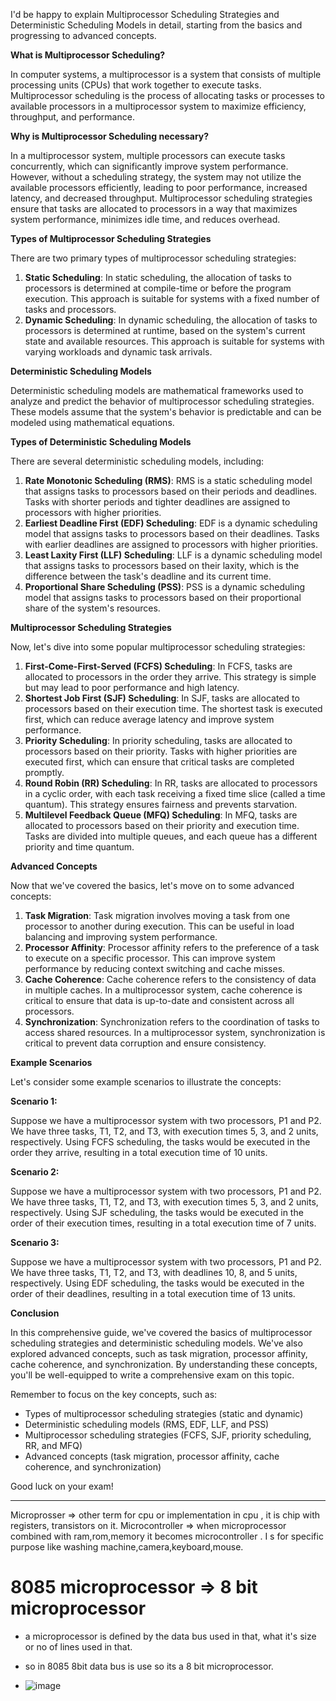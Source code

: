 I'd be happy to explain Multiprocessor Scheduling Strategies and Deterministic Scheduling Models in detail, starting from the basics and progressing to advanced concepts.

**What is Multiprocessor Scheduling?**

In computer systems, a multiprocessor is a system that consists of multiple processing units (CPUs) that work together to execute tasks. Multiprocessor scheduling is the process of allocating tasks or processes to available processors in a multiprocessor system to maximize efficiency, throughput, and performance.

**Why is Multiprocessor Scheduling necessary?**

In a multiprocessor system, multiple processors can execute tasks concurrently, which can significantly improve system performance. However, without a scheduling strategy, the system may not utilize the available processors efficiently, leading to poor performance, increased latency, and decreased throughput. Multiprocessor scheduling strategies ensure that tasks are allocated to processors in a way that maximizes system performance, minimizes idle time, and reduces overhead.

**Types of Multiprocessor Scheduling Strategies**

There are two primary types of multiprocessor scheduling strategies:

1. **Static Scheduling**: In static scheduling, the allocation of tasks to processors is determined at compile-time or before the program execution. This approach is suitable for systems with a fixed number of tasks and processors.
2. **Dynamic Scheduling**: In dynamic scheduling, the allocation of tasks to processors is determined at runtime, based on the system's current state and available resources. This approach is suitable for systems with varying workloads and dynamic task arrivals.

**Deterministic Scheduling Models**

Deterministic scheduling models are mathematical frameworks used to analyze and predict the behavior of multiprocessor scheduling strategies. These models assume that the system's behavior is predictable and can be modeled using mathematical equations.

**Types of Deterministic Scheduling Models**

There are several deterministic scheduling models, including:

1. **Rate Monotonic Scheduling (RMS)**: RMS is a static scheduling model that assigns tasks to processors based on their periods and deadlines. Tasks with shorter periods and tighter deadlines are assigned to processors with higher priorities.
2. **Earliest Deadline First (EDF) Scheduling**: EDF is a dynamic scheduling model that assigns tasks to processors based on their deadlines. Tasks with earlier deadlines are assigned to processors with higher priorities.
3. **Least Laxity First (LLF) Scheduling**: LLF is a dynamic scheduling model that assigns tasks to processors based on their laxity, which is the difference between the task's deadline and its current time.
4. **Proportional Share Scheduling (PSS)**: PSS is a dynamic scheduling model that assigns tasks to processors based on their proportional share of the system's resources.

**Multiprocessor Scheduling Strategies**

Now, let's dive into some popular multiprocessor scheduling strategies:

1. **First-Come-First-Served (FCFS) Scheduling**: In FCFS, tasks are allocated to processors in the order they arrive. This strategy is simple but may lead to poor performance and high latency.
2. **Shortest Job First (SJF) Scheduling**: In SJF, tasks are allocated to processors based on their execution time. The shortest task is executed first, which can reduce average latency and improve system performance.
3. **Priority Scheduling**: In priority scheduling, tasks are allocated to processors based on their priority. Tasks with higher priorities are executed first, which can ensure that critical tasks are completed promptly.
4. **Round Robin (RR) Scheduling**: In RR, tasks are allocated to processors in a cyclic order, with each task receiving a fixed time slice (called a time quantum). This strategy ensures fairness and prevents starvation.
5. **Multilevel Feedback Queue (MFQ) Scheduling**: In MFQ, tasks are allocated to processors based on their priority and execution time. Tasks are divided into multiple queues, and each queue has a different priority and time quantum.

**Advanced Concepts**

Now that we've covered the basics, let's move on to some advanced concepts:

1. **Task Migration**: Task migration involves moving a task from one processor to another during execution. This can be useful in load balancing and improving system performance.
2. **Processor Affinity**: Processor affinity refers to the preference of a task to execute on a specific processor. This can improve system performance by reducing context switching and cache misses.
3. **Cache Coherence**: Cache coherence refers to the consistency of data in multiple caches. In a multiprocessor system, cache coherence is critical to ensure that data is up-to-date and consistent across all processors.
4. **Synchronization**: Synchronization refers to the coordination of tasks to access shared resources. In a multiprocessor system, synchronization is critical to prevent data corruption and ensure consistency.

**Example Scenarios**

Let's consider some example scenarios to illustrate the concepts:

**Scenario 1:**

Suppose we have a multiprocessor system with two processors, P1 and P2. We have three tasks, T1, T2, and T3, with execution times 5, 3, and 2 units, respectively. Using FCFS scheduling, the tasks would be executed in the order they arrive, resulting in a total execution time of 10 units.

**Scenario 2:**

Suppose we have a multiprocessor system with two processors, P1 and P2. We have three tasks, T1, T2, and T3, with execution times 5, 3, and 2 units, respectively. Using SJF scheduling, the tasks would be executed in the order of their execution times, resulting in a total execution time of 7 units.

**Scenario 3:**

Suppose we have a multiprocessor system with two processors, P1 and P2. We have three tasks, T1, T2, and T3, with deadlines 10, 8, and 5 units, respectively. Using EDF scheduling, the tasks would be executed in the order of their deadlines, resulting in a total execution time of 13 units.

**Conclusion**

In this comprehensive guide, we've covered the basics of multiprocessor scheduling strategies and deterministic scheduling models. We've also explored advanced concepts, such as task migration, processor affinity, cache coherence, and synchronization. By understanding these concepts, you'll be well-equipped to write a comprehensive exam on this topic.

Remember to focus on the key concepts, such as:

* Types of multiprocessor scheduling strategies (static and dynamic)
* Deterministic scheduling models (RMS, EDF, LLF, and PSS)
* Multiprocessor scheduling strategies (FCFS, SJF, priority scheduling, RR, and MFQ)
* Advanced concepts (task migration, processor affinity, cache coherence, and synchronization)

Good luck on your exam!

--------
Microprosser => other term for cpu or implementation in cpu , it is chip with registers, transistors on it.
Microcontroller => when microprocessor combined with ram,rom,memory it becomes microcontroller . I s for specific purpose like washing machine,camera,keyboard,mouse.



# 8085 microprocessor   => 8 bit microprocessor
- a microprocessor is defined by the data bus used in that, what it's size or no of lines used in that.
- so in 8085 8bit data bus is use so its a 8 bit microprocessor.

- ![image](https://github.com/brahmbeyond/Notes-App/assets/65112908/404d30c6-d6e6-4ceb-8edc-8c17a34a25c3)

